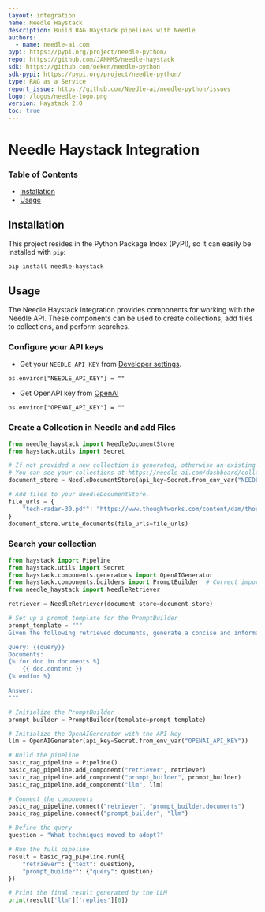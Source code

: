 ```yaml
---
layout: integration
name: Needle Haystack
description: Build RAG Haystack pipelines with Needle
authors:
  - name: needle-ai.com
pypi: https://pypi.org/project/needle-python/
repo: https://github.com/JANHMS/needle-haystack
sdk: https://github.com/oeken/needle-python
sdk-pypi: https://pypi.org/project/needle-python/
type: RAG as a Service
report_issue: https://github.com/Needle-ai/needle-python/issues
logo: /logos/needle-logo.png
version: Haystack 2.0
toc: true
---
```


# Needle Haystack Integration

### **Table of Contents**

- [Installation](#installation)
- [Usage](#usage)

## Installation

This project resides in the Python Package Index (PyPI), so it can easily be installed with `pip`:

```console
pip install needle-haystack
```

## Usage

The Needle Haystack integration provides components for working with the Needle API. These components can be used to create collections, add files to collections, and perform searches.

### Configure your API keys

- Get your `NEEDLE_API_KEY` from [Developer settings](https://needle-ai.com/dashboard/settings/developer).

```
os.environ["NEEDLE_API_KEY"] = ""
```

- Get OpenAPI key from [OpenAI](https://platform.openai.com/)

```
os.environ["OPENAI_API_KEY"] = ""
```

### Create a Collection in Needle and add Files

```python
from needle_haystack import NeedleDocumentStore
from haystack.utils import Secret

# If not provided a new collection is generated, otherwise an existing collection is used.
# You can see your collections at https://needle-ai.com/dashboard/collections/
document_store = NeedleDocumentStore(api_key=Secret.from_env_var("NEEDLE_API_KEY"), name="TechRadarCollection", collection_id='YOUR-COLLECTION-ID')

# Add files to your NeedleDocumentStore.
file_urls = {
    "tech-radar-30.pdf": "https://www.thoughtworks.com/content/dam/thoughtworks/documents/radar/2024/04/tr_technology_radar_vol_30_en.pdf"
}
document_store.write_documents(file_urls=file_urls)
```

### Search your collection

```python
from haystack import Pipeline
from haystack.utils import Secret
from haystack.components.generators import OpenAIGenerator
from haystack.components.builders import PromptBuilder  # Correct import for PromptBuilder
from needle_haystack import NeedleRetriever

retriever = NeedleRetriever(document_store=document_store)

# Set up a prompt template for the PromptBuilder
prompt_template = """
Given the following retrieved documents, generate a concise and informative answer to the query:

Query: {{query}}
Documents:
{% for doc in documents %}
    {{ doc.content }}
{% endfor %}

Answer:
"""

# Initialize the PromptBuilder
prompt_builder = PromptBuilder(template=prompt_template)

# Initialize the OpenAIGenerator with the API key
llm = OpenAIGenerator(api_key=Secret.from_env_var("OPENAI_API_KEY"))

# Build the pipeline
basic_rag_pipeline = Pipeline()
basic_rag_pipeline.add_component("retriever", retriever)
basic_rag_pipeline.add_component("prompt_builder", prompt_builder)
basic_rag_pipeline.add_component("llm", llm)

# Connect the components
basic_rag_pipeline.connect("retriever", "prompt_builder.documents")
basic_rag_pipeline.connect("prompt_builder", "llm")

# Define the query
question = "What techniques moved to adopt?"

# Run the full pipeline
result = basic_rag_pipeline.run({
    "retriever": {"text": question},
    "prompt_builder": {"query": question}
})

# Print the final result generated by the LLM
print(result['llm']['replies'][0])
```
